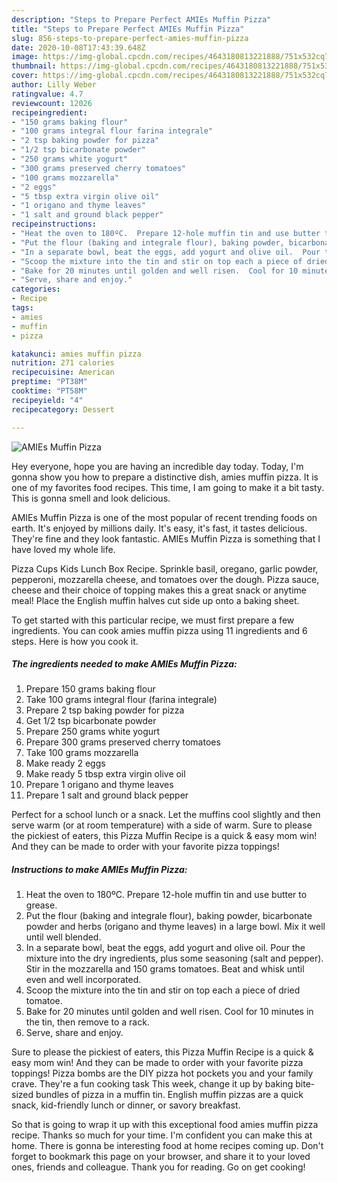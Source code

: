 ```yaml
---
description: "Steps to Prepare Perfect AMIEs Muffin Pizza"
title: "Steps to Prepare Perfect AMIEs Muffin Pizza"
slug: 856-steps-to-prepare-perfect-amies-muffin-pizza
date: 2020-10-08T17:43:39.648Z
image: https://img-global.cpcdn.com/recipes/4643180813221888/751x532cq70/amies-muffin-pizza-recipe-main-photo.jpg
thumbnail: https://img-global.cpcdn.com/recipes/4643180813221888/751x532cq70/amies-muffin-pizza-recipe-main-photo.jpg
cover: https://img-global.cpcdn.com/recipes/4643180813221888/751x532cq70/amies-muffin-pizza-recipe-main-photo.jpg
author: Lilly Weber
ratingvalue: 4.7
reviewcount: 12026
recipeingredient:
- "150 grams baking flour"
- "100 grams integral flour farina integrale"
- "2 tsp baking powder for pizza"
- "1/2 tsp bicarbonate powder"
- "250 grams white yogurt"
- "300 grams preserved cherry tomatoes"
- "100 grams mozzarella"
- "2 eggs"
- "5 tbsp extra virgin olive oil"
- "1 origano and thyme leaves"
- "1 salt and ground black pepper"
recipeinstructions:
- "Heat the oven to 180ºC.  Prepare 12-hole muffin tin and use butter to grease."
- "Put the flour (baking and integrale flour), baking powder, bicarbonate powder and herbs (origano and thyme leaves) in a large bowl.  Mix it well until well blended."
- "In a separate bowl, beat the eggs, add yogurt and olive oil.  Pour the  mixture into the dry ingredients, plus some seasoning (salt and pepper).  Stir in the mozzarella and 150 grams tomatoes.  Beat and whisk until even and well incorporated."
- "Scoop the mixture into the tin and stir on top each a piece of dried tomatoe."
- "Bake for 20 minutes until golden and well risen.  Cool for 10 minutes in the tin, then remove to a rack."
- "Serve, share and enjoy."
categories:
- Recipe
tags:
- amies
- muffin
- pizza

katakunci: amies muffin pizza 
nutrition: 271 calories
recipecuisine: American
preptime: "PT38M"
cooktime: "PT58M"
recipeyield: "4"
recipecategory: Dessert

---
```



![AMIEs Muffin Pizza](https://img-global.cpcdn.com/recipes/4643180813221888/751x532cq70/amies-muffin-pizza-recipe-main-photo.jpg)

Hey everyone, hope you are having an incredible day today. Today, I'm gonna show you how to prepare a distinctive dish, amies muffin pizza. It is one of my favorites food recipes. This time, I am going to make it a bit tasty. This is gonna smell and look delicious.

AMIEs Muffin Pizza is one of the most popular of recent trending foods on earth. It's enjoyed by millions daily. It's easy, it's fast, it tastes delicious. They're fine and they look fantastic. AMIEs Muffin Pizza is something that I have loved my whole life.

Pizza Cups Kids Lunch Box Recipe. Sprinkle basil, oregano, garlic powder, pepperoni, mozzarella cheese, and tomatoes over the dough. Pizza sauce, cheese and their choice of topping makes this a great snack or anytime meal! Place the English muffin halves cut side up onto a baking sheet.


To get started with this particular recipe, we must first prepare a few ingredients. You can cook amies muffin pizza using 11 ingredients and 6 steps. Here is how you cook it.

<!--inarticleads1-->

##### The ingredients needed to make AMIEs Muffin Pizza:

1. Prepare 150 grams baking flour
1. Take 100 grams integral flour (farina integrale)
1. Prepare 2 tsp baking powder for pizza
1. Get 1/2 tsp bicarbonate powder
1. Prepare 250 grams white yogurt
1. Prepare 300 grams preserved cherry tomatoes
1. Take 100 grams mozzarella
1. Make ready 2 eggs
1. Make ready 5 tbsp extra virgin olive oil
1. Prepare 1 origano and thyme leaves
1. Prepare 1 salt and ground black pepper


Perfect for a school lunch or a snack. Let the muffins cool slightly and then serve warm (or at room temperature) with a side of warm. Sure to please the pickiest of eaters, this Pizza Muffin Recipe is a quick &amp; easy mom win! And they can be made to order with your favorite pizza toppings! 

<!--inarticleads2-->

##### Instructions to make AMIEs Muffin Pizza:

1. Heat the oven to 180ºC.  Prepare 12-hole muffin tin and use butter to grease.
1. Put the flour (baking and integrale flour), baking powder, bicarbonate powder and herbs (origano and thyme leaves) in a large bowl.  Mix it well until well blended.
1. In a separate bowl, beat the eggs, add yogurt and olive oil.  Pour the  mixture into the dry ingredients, plus some seasoning (salt and pepper).  Stir in the mozzarella and 150 grams tomatoes.  Beat and whisk until even and well incorporated.
1. Scoop the mixture into the tin and stir on top each a piece of dried tomatoe.
1. Bake for 20 minutes until golden and well risen.  Cool for 10 minutes in the tin, then remove to a rack.
1. Serve, share and enjoy.


Sure to please the pickiest of eaters, this Pizza Muffin Recipe is a quick &amp; easy mom win! And they can be made to order with your favorite pizza toppings! Pizza bombs are the DIY pizza hot pockets you and your family crave. They&#39;re a fun cooking task This week, change it up by baking bite-sized bundles of pizza in a muffin tin. English muffin pizzas are a quick snack, kid-friendly lunch or dinner, or savory breakfast. 

So that is going to wrap it up with this exceptional food amies muffin pizza recipe. Thanks so much for your time. I'm confident you can make this at home. There is gonna be interesting food at home recipes coming up. Don't forget to bookmark this page on your browser, and share it to your loved ones, friends and colleague. Thank you for reading. Go on get cooking!
